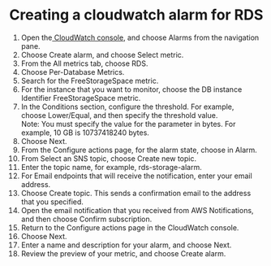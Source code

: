 # Creating a cloudwatch alarm for RDS 

1.  Open the[ CloudWatch console](https://console.aws.amazon.com/cloudwatch), and choose Alarms from the navigation pane.
2.  Choose Create alarm, and choose Select metric.
3.  From the All metrics tab, choose RDS.
4.  Choose Per-Database Metrics.
5.  Search for the FreeStorageSpace metric.
6.  For the instance that you want to monitor, choose the DB instance Identifier FreeStorageSpace metric.
7.  In the Conditions section, configure the threshold. For example, choose Lower/Equal, and then specify the threshold value.\
    Note: You must specify the value for the parameter in bytes. For example, 10 GB is 10737418240 bytes.
8.  Choose Next.
9.  From the Configure actions page, for the alarm state, choose in Alarm.
10. From Select an SNS topic, choose Create new topic.
11. Enter the topic name, for example, rds-storage-alarm.
12. For Email endpoints that will receive the notification, enter your email address.
13. Choose Create topic. This sends a confirmation email to the address that you specified.
14. Open the email notification that you received from AWS Notifications, and then choose Confirm subscription.
15. Return to the Configure actions page in the CloudWatch console.
16. Choose Next.
17. Enter a name and description for your alarm, and choose Next.
18. Review the preview of your metric, and choose Create alarm.